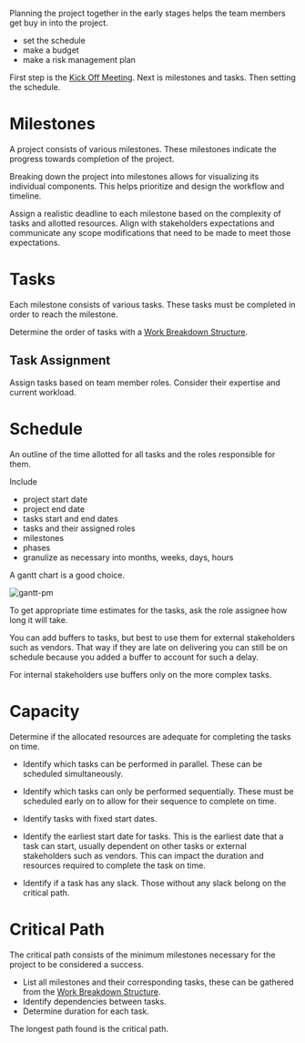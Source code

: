 
Planning the project together in the early stages helps the team members get buy in into the project.

- set the schedule
- make a budget
- make a risk management plan

First step is the [Kick Off Meeting](Kick%20Off%20Meeting.md).
Next is milestones and tasks.
Then setting the schedule.

# Milestones

A project consists of various milestones. These milestones indicate the progress towards completion of the project.

Breaking down the project into milestones allows for visualizing its individual components. This helps prioritize and design the workflow and timeline.

Assign a realistic deadline to each milestone based on the complexity of tasks and allotted resources. Align with stakeholders expectations and communicate any scope modifications that need to be made to meet those expectations.
# Tasks

Each milestone consists of various tasks. These tasks must be completed in order to reach the milestone.

Determine the order of tasks with a [Work Breakdown Structure](Work%20Breakdown%20Structure.md).

## Task Assignment

Assign tasks based on team member roles. Consider their expertise and current workload.

# Schedule

An outline of the time allotted for all tasks and the roles responsible for them.

Include

- project start date
- project end date
- tasks start and end dates
- tasks and their assigned roles
- milestones
- phases
- granulize as necessary into months, weeks, days, hours

A gantt chart is a good choice.

![gantt-pm](gantt-pm.png)

To get appropriate time estimates for the tasks, ask the role assignee how long it will take.

You can add buffers to tasks, but best to use them for external stakeholders such as vendors. That way if they are late on delivering you can still be on schedule because you added a buffer to account for such a delay.

For internal stakeholders use buffers only on the more complex tasks. 

# Capacity

Determine if the allocated resources are adequate for completing the tasks on time.

- Identify which tasks can be performed in parallel. These can be scheduled simultaneously.

- Identify which tasks can only be performed sequentially. These must be scheduled early on to allow for their sequence to complete on time.

- Identify tasks with fixed start dates.

- Identify the earliest start date for tasks. This is the earliest date that a task can start, usually dependent on other tasks or external stakeholders such as vendors. This can impact the duration and resources required to complete the task on time.

- Identify if a task has any slack. Those without any slack belong on the critical path.

# Critical Path

The critical path consists of the minimum milestones necessary for the project to be considered a success.

- List all milestones and their corresponding tasks, these can be gathered from the [Work Breakdown Structure](Work%20Breakdown%20Structure.md).
- Identify dependencies between tasks.
- Determine duration for each task.

The longest path found is the critical path.



